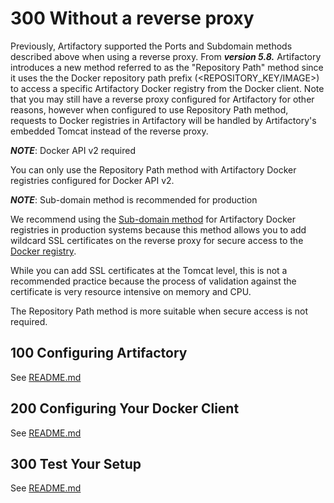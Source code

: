 # 300 Without a reverse proxy

Previously, Artifactory supported the Ports and Subdomain methods described above when using a reverse proxy. From ***version 5.8.*** Artifactory introduces a new method referred to as the "Repository Path" method since it uses the the Docker repository path prefix (<REPOSITORY_KEY/IMAGE>) to access a specific Artifactory Docker registry from the Docker client. Note that you may still have a reverse proxy configured for Artifactory for other reasons, however when configured to use Repository Path method, requests to Docker registries in Artifactory will be handled by Artifactory's embedded Tomcat instead of the reverse proxy.

***NOTE***: Docker API v2 required

You can only use the Repository Path method with Artifactory Docker registries configured for Docker API v2. 

***NOTE***: Sub-domain method is recommended for production

We recommend using the [Sub-domain method](https://www.jfrog.com/confluence/display/JFROG/Getting+Started+with+Artifactory+as+a+Docker+Registry#GettingStartedwithArtifactoryasaDockerRegistry-TheSubdomainMethod) for Artifactory Docker registries in production systems because this method allows you to add wildcard SSL certificates on the reverse proxy for secure access to the [Docker registry](https://www.jfrog.com/confluence/display/JFROG/Docker+Registry). 

While you can add SSL certificates at the Tomcat level, this is not a recommended practice because the process of validation against the certificate is very resource intensive on memory and CPU. 

The Repository Path method is more suitable when secure access is not required. 

## 100 Configuring Artifactory

See [README.md](./100/README.md)

## 200 Configuring Your Docker Client 

See [README.md](./200/README.md)

## 300 Test Your Setup 

See [README.md](./300/README.md)
